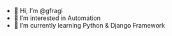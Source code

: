 - 👋 Hi, I’m @gfragi
- 👀 I’m interested in Automation
- 🌱 I’m currently learning Python & Django Framework


<!---
gfragi/gfragi is a ✨ special ✨ repository because its `README.md` (this file) appears on your GitHub profile.
You can click the Preview link to take a look at your changes.
--->
